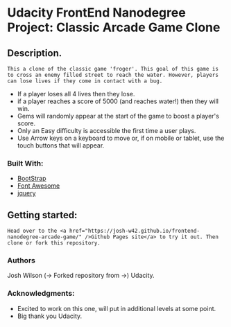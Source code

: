 # Udacity FrontEnd Nanodegree Project: Classic Arcade Game Clone

## Description.
	This a clone of the classic game 'froger'. This goal of this game is to cross an enemy filled street to reach the water. However, players can lose lives if they come in contact with a bug.
* If a player loses all 4 lives then they lose.
* if a player reaches a score of 5000 (and reaches water!) then they will win.
* Gems will randomly appear at the start of the game to boost a player's score.
* Only an Easy difficulty is accessible the first time a user plays.
* Use Arrow keys on a keyboard to move or, if on mobile or tablet, use the touch buttons that will appear.

### Built With:
* <a href="https://getbootstrap.com/">BootStrap</a>
* <a href="https://fontawesome.com/">Font Awesome</a>
* <a href="https://jquery.com/">jquery</a>

## Getting started:
	Head over to the <a href="https://josh-w42.github.io/frontend-nanodegree-arcade-game/" />Github Pages site</a> to try it out. Then clone or fork this repository.

### Authors
  Josh Wilson (-> Forked repository from ->) Udacity.

### Acknowledgments:
* Excited to work on this one, will put in additional levels at some point.
* Big thank you Udacity.
